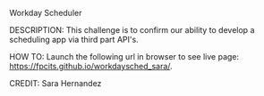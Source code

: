 Workday Scheduler

DESCRIPTION: This challenge is to confirm our ability to develop a scheduling app via third part API's.

HOW TO: Launch the following url in browser to see live page: https://fpcits.github.io/workdaysched_sara/.

CREDIT: Sara Hernandez
